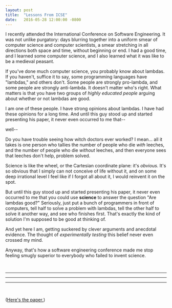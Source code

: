 ```yaml
---
layout: post
title:  "Lessons From ICSE"
date:   2016-05-28 12:00:00 -0800
---
```


I recently attended the International Conference on Software Engineering. It was not unlike purgatory: days blurring together into a uniform smear of computer science and computer scientists, a smear stretching in all directions both space and time, without beginning or end. I had a good time, and I learned some computer science, and I also learned what it was like to be a medieval peasant.

If you've done much computer science, you probably know about lambdas. If you haven't, suffice it to say, some programming languages have "lambdas," and others don't. Some people are strongly pro-lambda, and some people are strongly anti-lambda. It doesn't matter who's right. What matters is that you have two groups of *highly educated people* arguing about whether or not lambdas are good.

I am one of these people. I have strong opinions about lambdas. I have had these opinions for a long time. And until this guy stood up and started presenting his paper, it never even occurred to me that--

well--

Do you have trouble seeing how witch doctors ever worked? I mean... all it takes is one person who tallies the number of people who die *with* leeches, and the number of people who die *without* leeches, and then everyone sees that leeches don't help, problem solved.

Science is like the wheel, or the Cartesian coordinate plane: it's *obvious.* It's so obvious that I simply can not conceive of life without it, and on some deep irrational level I feel like if I forgot all about it, I would reinvent it on the spot.

But until this guy stood up and started presenting his paper, it never even occurred to me that you could use **science** to answer the question "Are lambdas good?" Seriously, just put a bunch of programmers in front of computers, tell half to solve a problem with lambdas, tell the other half to solve it another way, and see who finishes first. That's exactly the kind of solution I'm supposed to be good at thinking of.

And yet here I am, getting suckered by clever arguments and anecdotal evidence. The thought of *experimentally testing* this belief never even crossed my mind.

Anyway, that's how a software engineering conference made me stop feeling smugly superior to everybody who failed to invent science.



<br/>
<hr/><hr/><hr/>
<br/>

([Here's the paper.][paper])


[paper]: http://dl.acm.org/citation.cfm?id=2884849
